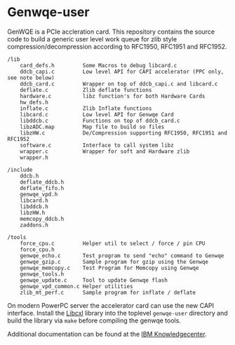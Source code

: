 Genwqe-user
===========

GenWQE is a PCIe accleration card. This repository contains the source code to 
build a generic user level work queue for zlib style compression/decompression 
according to RFC1950, RFC1951 and RFC1952.

    /lib
        card_defs.h         Some Macros to debug libcard.c
        ddcb_capi.c         Low level API for CAPI accelerator (PPC only, see note below)
        ddcb_card.c         Wrapper on top of ddcb_capi.c and libcard.c
        deflate.c           Zlib deflate functions
        hardware.c          libz function's for both Hardware Cards
        hw_defs.h
        inflate.c           Zlib Inflate functions
        libcard.c           Low level API for Genwqe Card
        libddcb.c           Functions on top of ddcb_card.c
        libzADC.map         Map file to build so files
        libzHW.c            De/Compression supporting RFC1950, RFC1951 and RFC1952
        software.c          Interface to call system libz
        wrapper.c           Wrapper for soft and Hardware zlib
        wrapper.h

    /include
        ddcb.h
        deflate_ddcb.h
        deflate_fifo.h
        genwqe_vpd.h
        libcard.h
        libddcb.h
        libzHW.h
        memcopy_ddcb.h
        zaddons.h

    /tools
        force_cpu.c         Helper util to select / force / pin CPU
        force_cpu.h
        genwqe_echo.c       Test program to send "echo" command to Genwqe
        genwqe_gzip.c       Sample program for gzip using the Genwqe
        genwqe_memcopy.c    Test Program for Memcopy using Genwqe
        genwqe_tools.h
        genwqe_update.c     Tool to update Genwqe flash
        genwqe_vpd_common.c Helper utilities
        zlib_mt_perf.c      Sample program for inflate / deflate


On modern PowerPC server the accelerator card can use the new CAPI interface.
Install the [Libcxl](https://github.com/ibm-capi/libcxl.git) library into the toplevel ````genwqe-user```` directory and build the library via ````make```` before compiling the genwqe tools.

Additional documentation can be found at the  [IBM Knowledgecenter](http://www-01.ibm.com/support/knowledgecenter/linuxonibm/liabt/liabtkickoff.htm).
